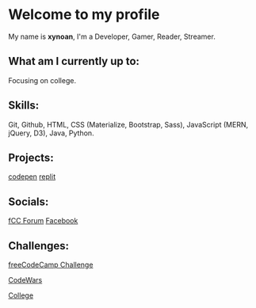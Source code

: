# Welcome to my profile
My name is **xynoan**, I'm a Developer, Gamer, Reader, Streamer.
## What am I currently up to:
Focusing on college.
## Skills:
Git, Github, HTML, CSS (Materialize, Bootstrap, Sass), JavaScript (MERN, jQuery, D3), Java, Python.
## Projects: 
[codepen](https://codepen.io/xynoan)
[replit](https://replit.com/@xynoan)
## Socials:
[fCC Forum](https://forum.freecodecamp.org/u/xynoan/summary)
[Facebook](https://www.facebook.com/morvss)
## Challenges:
[freeCodeCamp Challenge](/fCCchallenge.md)
<br>

[CodeWars](/CWchallenge.md)
<br>

[College](/collegeChallenge.md)
